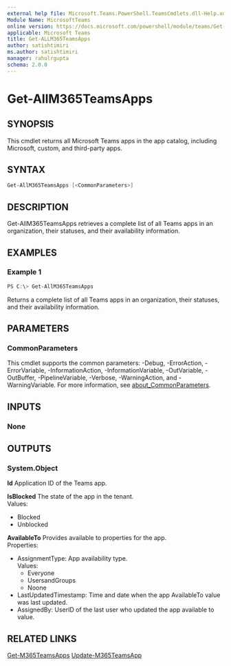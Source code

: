 ```yaml
---
external help file: Microsoft.Teams.PowerShell.TeamsCmdlets.dll-Help.xml
Module Name: MicrosoftTeams
online version: https://docs.microsoft.com/powershell/module/teams/Get-ALLM365TeamsApps
applicable: Microsoft Teams
title: Get-ALLM365TeamsApps
author: satishtimiri
ms.author: satishtimiri
manager: rahulrgupta
schema: 2.0.0
---
```


# Get-AllM365TeamsApps

## SYNOPSIS

This cmdlet returns all Microsoft Teams apps in the app catalog, including Microsoft, custom, and third-party apps. 

## SYNTAX

```powershell
Get-AllM365TeamsApps [<CommonParameters>]
```

## DESCRIPTION

Get-AllM365TeamsApps retrieves a complete list of all Teams apps in an organization, their statuses, and their availability information. 

## EXAMPLES

### Example 1

```powershell
PS C:\> Get-AllM365TeamsApps
```
Returns a complete list of all Teams apps in an organization, their statuses, and their availability information. 

## PARAMETERS

### CommonParameters

This cmdlet supports the common parameters: -Debug, -ErrorAction, -ErrorVariable, -InformationAction, -InformationVariable, -OutVariable, -OutBuffer, -PipelineVariable, -Verbose, -WarningAction, and -WarningVariable. For more information, see [about_CommonParameters](http://go.microsoft.com/fwlink/?LinkID=113216).

## INPUTS

### None

## OUTPUTS

### System.Object

**Id**
Application ID of the Teams app.

**IsBlocked**
The state of the app in the tenant.  
Values: 
- Blocked
- Unblocked

**AvailableTo**
Provides available to properties for the app.  
Properties:
- AssignmentType: App availability type.  
  Values:
  - Everyone
  - UsersandGroups
  - Noone
- LastUpdatedTimestamp: Time and date when the app AvailableTo value was last updated.
- AssignedBy: UserID of the last user who updated the app available to value.

## RELATED LINKS

[Get-M365TeamsApps](Get-M365TeamsApps.md)
[Update-M365TeamsApp](Update-M365TeamsApp.md)
